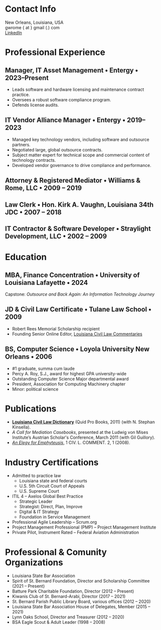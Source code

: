 # Contact Info
New Orleans, Louisiana, USA \
gwrome { at } gmail (.) com \
[LinkedIn](https://www.linkedin.com/in/gregory-rome/)

# Professional Experience
## Manager, IT Asset Management • Entergy • 2023–Present
* Leads software and hardware licensing and maintenance contract practice.
* Oversees a robust software compliance program.
* Defends license audits.

## IT Vendor Alliance Manager • Entergy	• 2019–2023
* Managed key technology vendors, including software and outsource partners.
* Negotiated large, global outsource contracts.
* Subject matter expert for technical scope and commercial content of technology contracts.
* Developed vendor governance to drive compliance and performance.

## Attorney & Registered Mediator • Williams & Rome, LLC • 2009 – 2019

## Law Clerk • Hon. Kirk A. Vaughn, Louisiana 34th JDC • 2007 – 2018

## IT Contractor & Software Developer • Straylight Development, LLC • 2002 – 2009

# Education

## MBA, Finance Concentration • University of Louisiana Lafayette • 2024
Capstone: _Outsource and Back Again: An Information Technology Journey_

## JD & Civil Law Certificate • Tulane Law School • 2009
* Robert Rees Memorial Scholarship recipient
* Founding Senior Online Editor, [Louisiana Civil Law Commentaries](https://en.wikipedia.org/wiki/Civil_Law_Commentaries)

## BS, Computer Science • Loyola University New Orleans • 2006
* #1 graduate, summa cum laude
* Percy A. Roy, S.J., award for highest GPA university-wide
* Outstanding Computer Science Major departmental award
* President, Association for Computing Machinery chapter
* Minor: political science

# Publications
* [__Louisiana Civil Law Dictionary__](https://www.amazon.com/Louisiana-Civil-Dictionary-Gregory-Rome/dp/1610270819) (Quid Pro Books, 2011) (with N. Stephan Kinsella).
* _A Call for Mediation Casebooks_, presented at the Ludwig von Mises Institute’s Austrian Scholar's Conference, March 2011 (with Gil Guillory).
* [_An Elegy for Emphyteusis_](./v01i02-Rome.pdf), 1 CIV. L. COMMENT. 2, 1 (2008).

# Industry Certifications
* Admitted to practice law
    * Louisiana state and federal courts
    * U.S. 5th Circuit Court of Appeals
    * U.S. Supreme Court
* ITIL 4 – Axelos Global Best Practice
    * Strategic Leader
    * Strategist: Direct, Plan, Improve
    * Digital & IT Strategy
    * Foundation in Service Management
* Professional Agile Leadership – Scrum.org
* Project Management Professional (PMP) – Project Management Institute
* Private Pilot, Instrument Rated – Federal Aviation Administration

# Professional & Comunity Organizations
* Louisiana State Bar Association
* Spirit of St. Bernard Foundation, Director and Scholarship Committee (2021 – Present)
* Batture Park Charitable Foundation, Director (2012 – Present)
* Kiwanis Club of St. Bernard-Arabi, Director (2017 – 2021)
* St. Bernard Parish Public Library Board, various offices (2012 – 2020)
* Louisiana State Bar Association House of Delegates, Member (2015 – 2021)
* Lynn Oaks School, Director and Treasurer (2012 – 2020)
* BSA Eagle Scout & Adult Leader (1998 – 2008)